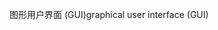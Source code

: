 <span data-ttu-id="5e53b-101">图形用户界面 (GUI)</span><span class="sxs-lookup"><span data-stu-id="5e53b-101">graphical user interface (GUI)</span></span>